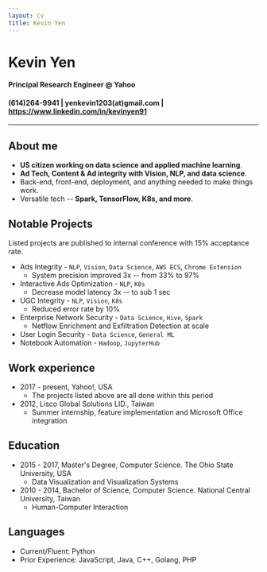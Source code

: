 ```yaml
---
layout: cv
title: Kevin Yen
---
```

# Kevin Yen

#### Principal Research Engineer @ Yahoo

<h4 id="webaddress">
(614)264-9941
| yenkevin1203(at)gmail.com
| <a href="https://www.linkedin.com/in/kevinyen91">https://www.linkedin.com/in/kevinyen91</a>
</h4>

<hr>

## About me

-   __US citizen working on data science and applied machine learning__.
-   __Ad Tech, Content & Ad integrity with Vision, NLP, and data science__.
-   Back-end, front-end, deployment, and anything needed to make things work.
-   Versatile tech -- __Spark, TensorFlow, K8s, and more__.

## Notable Projects

Listed projects are published to internal conference with 15% acceptance rate.

* Ads Integrity - `NLP`, `Vision`, `Data Science`, `AWS ECS`, `Chrome Extension`
  * System precision improved 3x -- from 33% to 97%
* Interactive Ads Optimization - `NLP`, `K8s`
  * Decrease model latency 3x -- to sub 1 sec
* UGC Integrity - `NLP`, `Vision`, `K8s`
  * Reduced error rate by 10%
* Enterprise Network Security - `Data Science`, `Hive`, `Spark`
  * Netflow Enrichment and Exfiltration Detection at scale 
* User Login Security - `Data Science`, `General ML`
* Notebook Automation - `Hadoop`, `JupyterHub`

## Work experience

* 2017 - present, Yahoo!, USA
  * The projects listed above are all done within this period
* 2012, Lisco Global Solutions LID., Taiwan
  * Summer internship, feature implementation and Microsoft Office integration

## Education

* 2015 - 2017, Master's Degree, Computer Science. The Ohio State University, USA
  * Data Visualization and Visualization Systems
* 2010 - 2014, Bachelor of Science, Computer Science. National Central University, Taiwan
  * Human-Computer Interaction

## Languages

* Current/Fluent: Python
* Prior Experience: JavaScript, Java, C++, Golang, PHP
